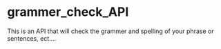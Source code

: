 # grammer_check_API
This is an API that will check the grammer and spelling of your phrase or sentences, ect....
